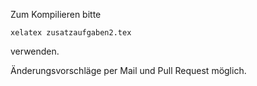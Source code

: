 Zum Kompilieren bitte
```
xelatex zusatzaufgaben2.tex
```
verwenden.

Änderungsvorschläge per Mail und Pull Request möglich.
